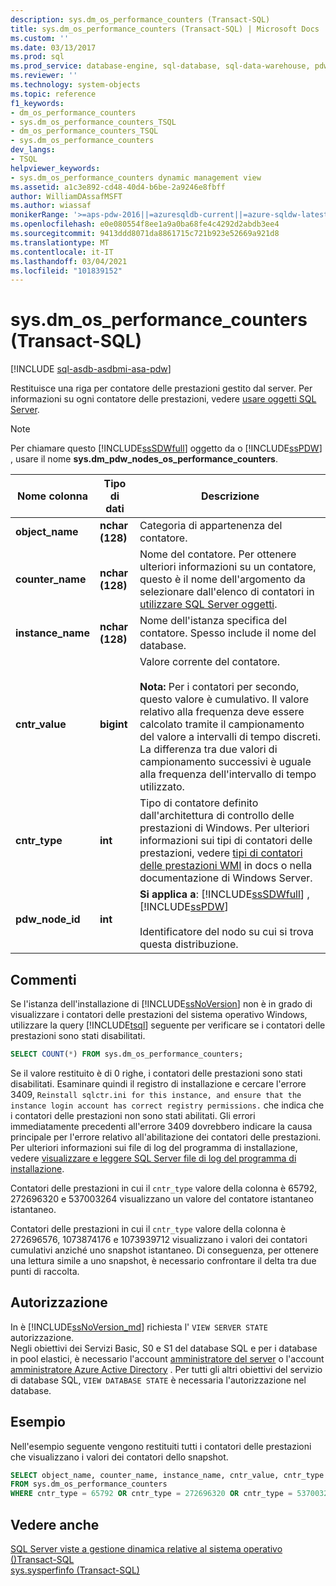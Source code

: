 ```yaml
---
description: sys.dm_os_performance_counters (Transact-SQL)
title: sys.dm_os_performance_counters (Transact-SQL) | Microsoft Docs
ms.custom: ''
ms.date: 03/13/2017
ms.prod: sql
ms.prod_service: database-engine, sql-database, sql-data-warehouse, pdw
ms.reviewer: ''
ms.technology: system-objects
ms.topic: reference
f1_keywords:
- dm_os_performance_counters
- sys.dm_os_performance_counters_TSQL
- dm_os_performance_counters_TSQL
- sys.dm_os_performance_counters
dev_langs:
- TSQL
helpviewer_keywords:
- sys.dm_os_performance_counters dynamic management view
ms.assetid: a1c3e892-cd48-40d4-b6be-2a9246e8fbff
author: WilliamDAssafMSFT
ms.author: wiassaf
monikerRange: '>=aps-pdw-2016||=azuresqldb-current||=azure-sqldw-latest||>=sql-server-2016||>=sql-server-linux-2017||=azuresqldb-mi-current'
ms.openlocfilehash: e0e080554f8ee1a9a0ba68fe4c4292d2abdb3ee4
ms.sourcegitcommit: 9413ddd8071da8861715c721b923e52669a921d8
ms.translationtype: MT
ms.contentlocale: it-IT
ms.lasthandoff: 03/04/2021
ms.locfileid: "101839152"
---
```

# <a name="sysdm_os_performance_counters-transact-sql"></a>sys.dm_os_performance_counters (Transact-SQL)
[!INCLUDE [sql-asdb-asdbmi-asa-pdw](../../includes/applies-to-version/sql-asdb-asdbmi-asa-pdw.md)]

  Restituisce una riga per contatore delle prestazioni gestito dal server. Per informazioni su ogni contatore delle prestazioni, vedere [usare oggetti SQL Server](../../relational-databases/performance-monitor/use-sql-server-objects.md).  
  
> [!NOTE]  
>  Per chiamare questo [!INCLUDE[ssSDWfull](../../includes/sssdwfull-md.md)] oggetto da o [!INCLUDE[ssPDW](../../includes/sspdw-md.md)] , usare il nome **sys.dm_pdw_nodes_os_performance_counters**.  
  
|Nome colonna|Tipo di dati|Descrizione|  
|-----------------|---------------|-----------------|  
|**object_name**|**nchar (128)**|Categoria di appartenenza del contatore.|  
|**counter_name**|**nchar (128)**|Nome del contatore. Per ottenere ulteriori informazioni su un contatore, questo è il nome dell'argomento da selezionare dall'elenco di contatori in [utilizzare SQL Server oggetti](../../relational-databases/performance-monitor/use-sql-server-objects.md). |  
|**instance_name**|**nchar (128)**|Nome dell'istanza specifica del contatore. Spesso include il nome del database.|  
|**cntr_value**|**bigint**|Valore corrente del contatore.<br /><br /> **Nota:** Per i contatori per secondo, questo valore è cumulativo. Il valore relativo alla frequenza deve essere calcolato tramite il campionamento del valore a intervalli di tempo discreti. La differenza tra due valori di campionamento successivi è uguale alla frequenza dell'intervallo di tempo utilizzato.|  
|**cntr_type**|**int**|Tipo di contatore definito dall'architettura di controllo delle prestazioni di Windows. Per ulteriori informazioni sui tipi di contatori delle prestazioni, vedere [tipi di contatori delle prestazioni WMI](/windows/desktop/WmiSdk/wmi-performance-counter-types) in docs o nella documentazione di Windows Server.|  
|**pdw_node_id**|**int**|**Si applica a**: [!INCLUDE[ssSDWfull](../../includes/sssdwfull-md.md)] , [!INCLUDE[ssPDW](../../includes/sspdw-md.md)]<br /><br /> Identificatore del nodo su cui si trova questa distribuzione.|  
  
## <a name="remarks"></a>Commenti  
 Se l'istanza dell'installazione di [!INCLUDE[ssNoVersion](../../includes/ssnoversion-md.md)] non è in grado di visualizzare i contatori delle prestazioni del sistema operativo Windows, utilizzare la query [!INCLUDE[tsql](../../includes/tsql-md.md)] seguente per verificare se i contatori delle prestazioni sono stati disabilitati.  
  
```sql  
SELECT COUNT(*) FROM sys.dm_os_performance_counters;  
```  
  
Se il valore restituito è di 0 righe, i contatori delle prestazioni sono stati disabilitati. Esaminare quindi il registro di installazione e cercare l'errore 3409, `Reinstall sqlctr.ini for this instance, and ensure that the instance login account has correct registry permissions.` che indica che i contatori delle prestazioni non sono stati abilitati. Gli errori immediatamente precedenti all'errore 3409 dovrebbero indicare la causa principale per l'errore relativo all'abilitazione dei contatori delle prestazioni. Per ulteriori informazioni sui file di log del programma di installazione, vedere [visualizzare e leggere SQL Server file di log del programma di installazione](../../database-engine/install-windows/view-and-read-sql-server-setup-log-files.md).  

Contatori delle prestazioni in cui il `cntr_type` valore della colonna è 65792, 272696320 e 537003264 visualizzano un valore del contatore istantaneo istantaneo.

Contatori delle prestazioni in cui il `cntr_type` valore della colonna è 272696576, 1073874176 e 1073939712 visualizzano i valori dei contatori cumulativi anziché uno snapshot istantaneo. Di conseguenza, per ottenere una lettura simile a uno snapshot, è necessario confrontare il delta tra due punti di raccolta.

## <a name="permission"></a>Autorizzazione

In è [!INCLUDE[ssNoVersion_md](../../includes/ssnoversion-md.md)] richiesta l' `VIEW SERVER STATE` autorizzazione.   
Negli obiettivi dei Servizi Basic, S0 e S1 del database SQL e per i database in pool elastici, è necessario l'account [amministratore del server](/azure/azure-sql/database/logins-create-manage#existing-logins-and-user-accounts-after-creating-a-new-database) o l'account [amministratore Azure Active Directory](/azure/azure-sql/database/authentication-aad-overview#administrator-structure) . Per tutti gli altri obiettivi del servizio di database SQL, `VIEW DATABASE STATE` è necessaria l'autorizzazione nel database.   
 
## <a name="examples"></a>Esempio  
 Nell'esempio seguente vengono restituiti tutti i contatori delle prestazioni che visualizzano i valori dei contatori dello snapshot.  
  
```sql  
SELECT object_name, counter_name, instance_name, cntr_value, cntr_type  
FROM sys.dm_os_performance_counters
WHERE cntr_type = 65792 OR cntr_type = 272696320 OR cntr_type = 537003264;  
```  
  
## <a name="see-also"></a>Vedere anche  
  [SQL Server viste a gestione dinamica relative al sistema operativo &#40;&#41;Transact-SQL ](../../relational-databases/system-dynamic-management-views/sql-server-operating-system-related-dynamic-management-views-transact-sql.md)   
 [sys.sysperfinfo &#40;Transact-SQL&#41;](../../relational-databases/system-compatibility-views/sys-sysperfinfo-transact-sql.md)  
